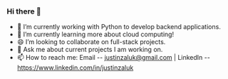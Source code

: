 ### Hi there 👋



- 🔭 I’m currently working with Python to develop backend applications.
- 🌱 I’m currently learning more about cloud computing!
- 😄 I’m looking to collaborate on full-stack projects.
- 💬 Ask me about current projects I am working on.
- 📫 How to reach me: Email -- justinzaluk@gmail.com | LinkedIn -- https://www.linkedin.com/in/justinzaluk

